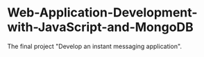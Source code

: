 # Web-Application-Development-with-JavaScript-and-MongoDB
The final project "Develop an instant messaging application".
